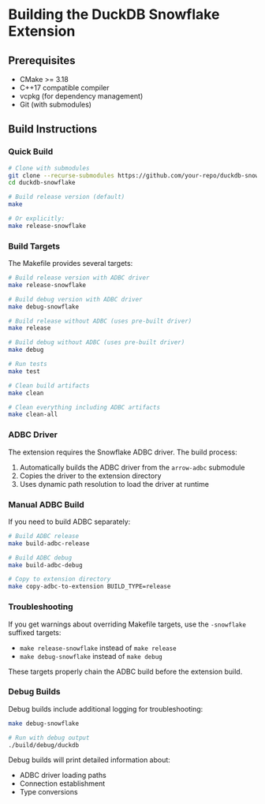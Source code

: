# Building the DuckDB Snowflake Extension

## Prerequisites

- CMake >= 3.18
- C++17 compatible compiler
- vcpkg (for dependency management)
- Git (with submodules)

## Build Instructions

### Quick Build

```bash
# Clone with submodules
git clone --recurse-submodules https://github.com/your-repo/duckdb-snowflake.git
cd duckdb-snowflake

# Build release version (default)
make

# Or explicitly:
make release-snowflake
```

### Build Targets

The Makefile provides several targets:

```bash
# Build release version with ADBC driver
make release-snowflake

# Build debug version with ADBC driver
make debug-snowflake

# Build release without ADBC (uses pre-built driver)
make release

# Build debug without ADBC (uses pre-built driver)  
make debug

# Run tests
make test

# Clean build artifacts
make clean

# Clean everything including ADBC artifacts
make clean-all
```

### ADBC Driver

The extension requires the Snowflake ADBC driver. The build process:

1. Automatically builds the ADBC driver from the `arrow-adbc` submodule
2. Copies the driver to the extension directory
3. Uses dynamic path resolution to load the driver at runtime

### Manual ADBC Build

If you need to build ADBC separately:

```bash
# Build ADBC release
make build-adbc-release

# Build ADBC debug
make build-adbc-debug

# Copy to extension directory
make copy-adbc-to-extension BUILD_TYPE=release
```

### Troubleshooting

If you get warnings about overriding Makefile targets, use the `-snowflake` suffixed targets:
- `make release-snowflake` instead of `make release`
- `make debug-snowflake` instead of `make debug`

These targets properly chain the ADBC build before the extension build.

### Debug Builds

Debug builds include additional logging for troubleshooting:

```bash
make debug-snowflake

# Run with debug output
./build/debug/duckdb
```

Debug builds will print detailed information about:
- ADBC driver loading paths
- Connection establishment
- Type conversions